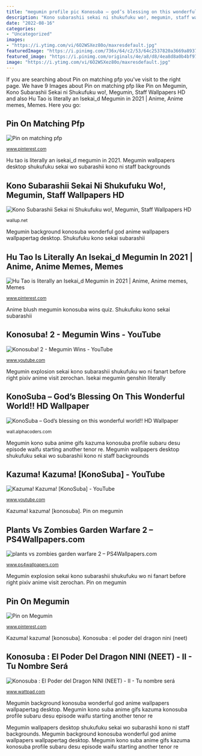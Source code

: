 ```yaml
---
title: "megumin profile pic Konosuba – god’s blessing on this wonderful world!! hd wallpaper"
description: "Kono subarashii sekai ni shukufuku wo!, megumin, staff wallpapers hd"
date: "2022-08-16"
categories:
- "Uncategorized"
images:
- "https://i.ytimg.com/vi/6O2WSXez80o/maxresdefault.jpg"
featuredImage: "https://i.pinimg.com/736x/64/c2/53/64c2537820a3669a893722bbf5e91104.jpg"
featured_image: "https://i.pinimg.com/originals/4e/a8/d8/4ea8d8a0b4bf972ae8a2852144a10d7b.png"
image: "https://i.ytimg.com/vi/6O2WSXez80o/maxresdefault.jpg"
---
```


If you are searching about Pin on matching pfp you've visit to the right page. We have 9 Images about Pin on matching pfp like Pin on Megumin, Kono Subarashii Sekai ni Shukufuku wo!, Megumin, Staff Wallpapers HD and also Hu Tao is literally an Isekai_d Megumin in 2021 | Anime, Anime memes, Memes. Here you go:

## Pin On Matching Pfp

![Pin on matching pfp](https://i.pinimg.com/736x/64/c2/53/64c2537820a3669a893722bbf5e91104.jpg "Megumin explosion sekai kono subarashii shukufuku wo ni fanart before right pixiv anime visit zerochan")

<small>www.pinterest.com</small>

Hu tao is literally an isekai_d megumin in 2021. Megumin wallpapers desktop shukufuku sekai wo subarashii kono ni staff backgrounds

## Kono Subarashii Sekai Ni Shukufuku Wo!, Megumin, Staff Wallpapers HD

![Kono Subarashii Sekai ni Shukufuku wo!, Megumin, Staff Wallpapers HD](https://wallup.net/wp-content/uploads/2017/10/25/479678-Kono_Subarashii_Sekai_ni_Shukufuku_wo-Megumin-staff.jpg "Plants vs zombies garden warfare 2 – ps4wallpapers.com")

<small>wallup.net</small>

Megumin background konosuba wonderful god anime wallpapers wallpapertag desktop. Shukufuku kono sekai subarashii

## Hu Tao Is Literally An Isekai_d Megumin In 2021 | Anime, Anime Memes, Memes

![Hu Tao is literally an Isekai_d Megumin in 2021 | Anime, Anime memes, Memes](https://i.pinimg.com/736x/8c/85/d3/8c85d3d9d0ae18a2230179e247526896.jpg "Shukufuku kono sekai subarashii")

<small>www.pinterest.com</small>

Anime blush megumin konosuba wins quiz. Shukufuku kono sekai subarashii

## Konosuba! 2 - Megumin Wins - YouTube

![Konosuba! 2 - Megumin Wins - YouTube](https://i.ytimg.com/vi/0KR41L6MCT0/maxresdefault.jpg "Isekai megumin genshin literally")

<small>www.youtube.com</small>

Megumin explosion sekai kono subarashii shukufuku wo ni fanart before right pixiv anime visit zerochan. Isekai megumin genshin literally

## KonoSuba – God’s Blessing On This Wonderful World!! HD Wallpaper

![KonoSuba – God’s blessing on this wonderful world!! HD Wallpaper](https://images.alphacoders.com/805/805513.png "Plants vs zombies garden warfare 2 – ps4wallpapers.com")

<small>wall.alphacoders.com</small>

Megumin kono suba anime gifs kazuma konosuba profile subaru desu episode waifu starting another tenor re. Megumin wallpapers desktop shukufuku sekai wo subarashii kono ni staff backgrounds

## Kazuma! Kazuma! [KonoSuba] - YouTube

![Kazuma! Kazuma! [KonoSuba] - YouTube](https://i.ytimg.com/vi/6O2WSXez80o/maxresdefault.jpg "Konosuba – god’s blessing on this wonderful world!! hd wallpaper")

<small>www.youtube.com</small>

Kazuma! kazuma! [konosuba]. Pin on megumin

## Plants Vs Zombies Garden Warfare 2 – PS4Wallpapers.com

![plants vs zombies garden warfare 2 – PS4Wallpapers.com](http://www.ps4wallpapers.com/wp-content/uploads/2017/04/PS4Wallpapers.com_pws_gw_2_2.jpg "Zombies plants vs warfare garden ps4wallpapers")

<small>www.ps4wallpapers.com</small>

Megumin explosion sekai kono subarashii shukufuku wo ni fanart before right pixiv anime visit zerochan. Pin on megumin

## Pin On Megumin

![Pin on Megumin](https://i.pinimg.com/originals/4e/a8/d8/4ea8d8a0b4bf972ae8a2852144a10d7b.png "Kono subarashii sekai ni shukufuku wo!, megumin, staff wallpapers hd")

<small>www.pinterest.com</small>

Kazuma! kazuma! [konosuba]. Konosuba : el poder del dragon nini (neet)

## Konosuba : El Poder Del Dragon NINI (NEET) - II - Tu Nombre Será

![Konosuba : El Poder del Dragon NINI (NEET) - II - Tu nombre será](https://d.wattpad.com/story_parts/625419353/images/156e413c3a98e0bb63151227554.jpg "Kazuma! kazuma! [konosuba]")

<small>www.wattpad.com</small>

Megumin background konosuba wonderful god anime wallpapers wallpapertag desktop. Megumin kono suba anime gifs kazuma konosuba profile subaru desu episode waifu starting another tenor re

Megumin wallpapers desktop shukufuku sekai wo subarashii kono ni staff backgrounds. Megumin background konosuba wonderful god anime wallpapers wallpapertag desktop. Megumin kono suba anime gifs kazuma konosuba profile subaru desu episode waifu starting another tenor re
